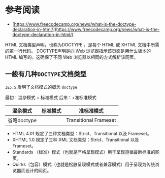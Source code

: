 # 参考阅读

- [https://www.freecodecamp.org/news/what-is-the-doctype-declaration-in-html/](https://www.freecodecamp.org/news/what-is-the-doctype-declaration-in-html/)

HTML 文档类型声明，也称为DOCTYPE ，是每个 HTML 或 XHTML 文档中所需的第一行代码。 DOCTYPE声明是向 Web 浏览器指示该页面是用什么版本的 HTML 编写的。这确保了不同 Web 浏览器以相同的方式解析该网页。

## 一般有几种`DOCTYPE`文档类型

`IE5.5` 发明了文档模式的概念 `doctype`

最初：混杂模式 + 标准模式
后来：+准标准模式

| 混杂模式    |                        标准模式                      | 准标准模式                  |
| ----------- | -------------------------------------------- | --------------------- |
| 省略doctype        |                              |        Transitional         Frameset        |

- HTML 4.01 规定了三种文档类型：Strict、Transitional 以及 Frameset。
- XHTML 1.0 规定了三种 XML 文档类型：Strict、Transitional 以及 Frameset。
- Standards （标准）模式（也就是严格呈现模式）用于呈现遵循最新标准的网页，
- Quirks（包容）模式（也就是松散呈现模式或者兼容模式）用于呈现为传统浏览器而设计的网页。
